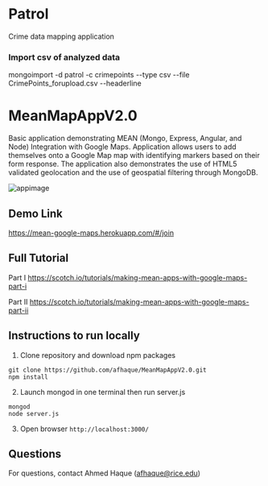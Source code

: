 # Patrol
Crime data mapping application

### Import csv of analyzed data
mongoimport -d patrol -c crimepoints --type csv --file CrimePoints_forupload.csv --headerline






# MeanMapAppV2.0
Basic application demonstrating MEAN (Mongo, Express, Angular, and Node) Integration with Google Maps. Application allows users to add themselves onto a Google Map map with identifying markers based on their form response. The application also demonstrates the use of HTML5 validated geolocation and the use of geospatial filtering through MongoDB.

![appimage](https://raw.githubusercontent.com/afhaque/MeanMapAppV2.0/master/Resources/AppImage.png)

## Demo Link

https://mean-google-maps.herokuapp.com/#/join

## Full Tutorial
Part I
https://scotch.io/tutorials/making-mean-apps-with-google-maps-part-i

Part II
https://scotch.io/tutorials/making-mean-apps-with-google-maps-part-ii

## Instructions to run locally

1) Clone repository and download npm packages

```
git clone https://github.com/afhaque/MeanMapAppV2.0.git
npm install
```

2) Launch mongod in one terminal then run server.js

````
mongod
node server.js
````

3) Open browser `http://localhost:3000/`

## Questions

For questions, contact Ahmed Haque (afhaque@rice.edu)

